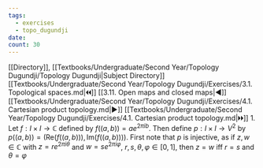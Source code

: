 ```yaml
---
tags:
  - exercises
  - topo_dugundji
date: 
count: 30
---
```

[[Directory]], [[Textbooks/Undergraduate/Second Year/Topology Dugundji/Topology Dugundji|Subject Directory]]
[[Textbooks/Undergraduate/Second Year/Topology Dugundji/Exercises/3.1. Topological spaces.md|🞀🞀]] [[3.11. Open maps and closed maps|◀]] [[Textbooks/Undergraduate/Second Year/Topology Dugundji/Exercises/4.1. Cartesian product topology.md|▶]] [[Textbooks/Undergraduate/Second Year/Topology Dugundji/Exercises/4.1. Cartesian product topology.md|🞂🞂]]
1. 
Let ${} f:I \times  I \to{}\mathbb{C} {}$ defined by ${} f((a,\, b))=a e^{2\pi ib} {}$. Then define ${} p:I \times  I \to{} V^{2} {}$ by ${} p((a,\, b))=(\mathrm{Re}(f((a,\, b))),\, \mathrm{Im}(f((a,\, b)))) {}$. First note that $p$ is injective, as if ${} z,\, w \in \mathbb{C} {}$ with ${} z=re^{2\pi i\theta} {}$ and ${} w=se^{2\pi i\varphi} {}$, ${} r,\, s,\, \theta,\, \varphi \in [0,\, 1] {}$, then ${} z=w {}$ iff ${} r=s {}$ and ${} \theta=\varphi {}$

